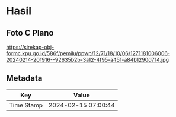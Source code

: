 # Hasil

## Foto C Plano

https://sirekap-obj-formc.kpu.go.id/586f/pemilu/ppwp/12/71/18/10/06/1271181006006-20240214-201916--92635b2b-3a12-4f95-a451-a84b1290d714.jpg


## Metadata

| Key        | Value               |
| ---------- | ------------------- |
| Time Stamp | 2024-02-15 07:00:44 |



